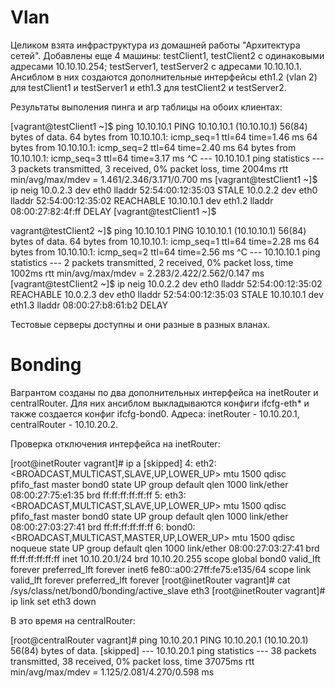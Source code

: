 # Vlan

Целиком взята инфраструктура из домашней работы "Архитектура сетей". Добавлены еще 4 машины:
testClient1, testClient2 с одинаковыми адресами 10.10.10.254; testServer1, testServer2 с адресами 10.10.10.1.
Ансиблом в них создаются дополнительные интерфейсы eth1.2 (vlan 2) для testClient1 и testServer1 и eth1.3 для testClient2 и testServer2.

Результаты выполения пинга и arp таблицы на обоих клиентах:

[vagrant@testClient1 ~]$ ping 10.10.10.1
PING 10.10.10.1 (10.10.10.1) 56(84) bytes of data.
64 bytes from 10.10.10.1: icmp_seq=1 ttl=64 time=1.46 ms
64 bytes from 10.10.10.1: icmp_seq=2 ttl=64 time=2.40 ms
64 bytes from 10.10.10.1: icmp_seq=3 ttl=64 time=3.17 ms
^C
--- 10.10.10.1 ping statistics ---
3 packets transmitted, 3 received, 0% packet loss, time 2004ms
rtt min/avg/max/mdev = 1.461/2.346/3.171/0.700 ms
[vagrant@testClient1 ~]$ ip neig
10.0.2.3 dev eth0 lladdr 52:54:00:12:35:03 STALE
10.0.2.2 dev eth0 lladdr 52:54:00:12:35:02 REACHABLE
10.10.10.1 dev eth1.2 lladdr 08:00:27:82:4f:ff DELAY
[vagrant@testClient1 ~]$


vagrant@testClient2 ~]$ ping 10.10.10.1
PING 10.10.10.1 (10.10.10.1) 56(84) bytes of data.
64 bytes from 10.10.10.1: icmp_seq=1 ttl=64 time=2.28 ms
64 bytes from 10.10.10.1: icmp_seq=2 ttl=64 time=2.56 ms
^C
--- 10.10.10.1 ping statistics ---
2 packets transmitted, 2 received, 0% packet loss, time 1002ms
rtt min/avg/max/mdev = 2.283/2.422/2.562/0.147 ms
[vagrant@testClient2 ~]$ ip neig
10.0.2.2 dev eth0 lladdr 52:54:00:12:35:02 REACHABLE
10.0.2.3 dev eth0 lladdr 52:54:00:12:35:03 STALE
10.10.10.1 dev eth1.3 lladdr 08:00:27:b8:61:b2 DELAY

Тестовые серверы доступны и они разные в разных вланах.


# Bonding

Вагрантом созданы по два дополнительных интерфейса на inetRouter и centralRouter. Для них ансиблом выкладываются конфиги ifcfg-eth* и также создается конфиг
ifcfg-bond0.
Адреса: inetRouter - 10.10.20.1, centralRouter - 10.10.20.2.

Проверка отключения интерфейса на inetRouter:

[root@inetRouter vagrant]# ip a
[skipped]
4: eth2: <BROADCAST,MULTICAST,SLAVE,UP,LOWER_UP> mtu 1500 qdisc pfifo_fast master bond0 state UP group default qlen 1000
    link/ether 08:00:27:75:e1:35 brd ff:ff:ff:ff:ff:ff
5: eth3: <BROADCAST,MULTICAST,SLAVE,UP,LOWER_UP> mtu 1500 qdisc pfifo_fast master bond0 state UP group default qlen 1000
    link/ether 08:00:27:03:27:41 brd ff:ff:ff:ff:ff:ff
6: bond0: <BROADCAST,MULTICAST,MASTER,UP,LOWER_UP> mtu 1500 qdisc noqueue state UP group default qlen 1000
    link/ether 08:00:27:03:27:41 brd ff:ff:ff:ff:ff:ff
    inet 10.10.20.1/24 brd 10.10.20.255 scope global bond0
       valid_lft forever preferred_lft forever
    inet6 fe80::a00:27ff:fe75:e135/64 scope link
       valid_lft forever preferred_lft forever
[root@inetRouter vagrant]# cat /sys/class/net/bond0/bonding/active_slave
eth3
[root@inetRouter vagrant]# ip link set eth3 down


В это время на centralRouter:

[root@centralRouter vagrant]# ping 10.10.20.1
PING 10.10.20.1 (10.10.20.1) 56(84) bytes of data.
[skipped]
--- 10.10.20.1 ping statistics ---
38 packets transmitted, 38 received, 0% packet loss, time 37075ms
rtt min/avg/max/mdev = 1.125/2.081/4.270/0.598 ms
